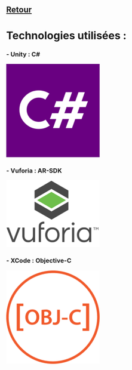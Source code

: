 ## [Retour](/Readme.md)

# Technologies utilisées :

### - Unity : C#

<img src="/Images/CSharpLogo.png" alt="c#" width="250">

### - Vuforia : AR-SDK

<img src="/Images/vuforia_logo.png" alt="vuforia" width="250">
 
### - XCode : Objective-C

<img src="/Images/objc_logo.png" alt="objc" width="250">
